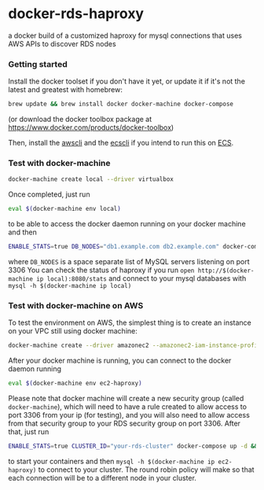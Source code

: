 # docker-rds-haproxy
a docker build of a customized haproxy for mysql connections that uses AWS APIs to discover RDS nodes
### Getting started
Install the docker toolset if you don't have it yet, or update it if it's not the latest and greatest with homebrew: 
```bash
brew update && brew install docker docker-machine docker-compose
```
(or download the docker toolbox package at https://www.docker.com/products/docker-toolbox)

Then, install the [awscli](http://docs.aws.amazon.com/cli/latest/userguide/installing.html) and the [ecscli](http://docs.aws.amazon.com/AmazonECS/latest/developerguide/ECS_CLI_installation.html) if you intend to run this on [ECS](http://docs.aws.amazon.com/AmazonECS/latest/developerguide/Welcome.html). 
### Test with docker-machine
```bash
docker-machine create local --driver virtualbox 
```
Once completed, just run 
```bash
eval $(docker-machine env local)
``` 
to be able to access the docker daemon running on your docker machine and then
```bash
ENABLE_STATS=true DB_NODES="db1.example.com db2.example.com" docker-compose up -d && docker-compose logs
``` 
where `DB_NODES` is a space separate list of MySQL servers listening on port 3306
You can check the status of haproxy if you run `open http://$(docker-machine ip local):8080/stats` and connect to your mysql databases with `mysql -h $(docker-machine ip local)`

### Test with docker-machine on AWS
To test the environment on AWS, the simplest thing is to create an instance on your VPC still using docker machine:
```bash
docker-machine create --driver amazonec2 --amazonec2-iam-instance-profile <role-with-RDS-read-access> --amazonec2-vpc-id <vpc-where-your-RDS-instance-resides> --amazonec2-subnet-id <subnet-in-your-vpc> --amazonec2-region <region-of-your-vpc> --amazonec2-zone <the-zone-for-your-subnets> ec2-haproxy
```
After your docker machine is running, you can connect to the docker daemon running 
```bash
eval $(docker-machine env ec2-haproxy)
```
Please note that docker machine will create a new security group (called `docker-machine`), which will need to have a rule created to allow access to port 3306 from your ip (for testing), and you will also need to allow access from that security group to your RDS security group on port 3306. After that, just run 
```bash
ENABLE_STATS=true CLUSTER_ID="your-rds-cluster" docker-compose up -d && docker-compose logs
```
to start your containers and then `mysql -h $(docker-machine ip ec2-haproxy)` to connect to your cluster. The round robin policy will make so that each connection will be to a different node in your cluster.
